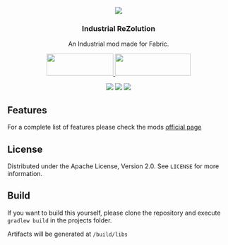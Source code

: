 <p align="center"><img src="https://i.imgur.com/1ZwHaAt.png"></p>
<h3 align="center">Industrial ReZolution</h3>
<p align="center">An Industrial mod made for Fabric.</p>
<p align="center">
  <a title="Fabric API" href="https://github.com/FabricMC/fabric">
    <img src="https://i.imgur.com/Ol1Tcf8.png" width="151" height="50" />
  </a>
  <a title="Fabric Language Kotlin" href="https://github.com/FabricMC/fabric-language-kotlin" target="_blank" rel="noopener noreferrer">
    <img src="https://i.imgur.com/c1DH9VL.png" width="171" height="50" />
  </a>
</p>
<p align="center">
  <a href="https://opensource.org/licenses/Apache-2.0"><img src="https://img.shields.io/badge/License-Apache%202.0-brightgreen.svg"></a>
    <a href="https://www.curseforge.com/minecraft/mc-mods/industrial-revolution"><img src="http://cf.way2muchnoise.eu/versions/391708_latest.svg"></a>
  <a href="https://www.curseforge.com/minecraft/mc-mods/industrial-revolution"><img src="http://cf.way2muchnoise.eu/391708.svg"></a>
</p>

## Features
For a complete list of features please check the mods [official page](https://www.curseforge.com/minecraft/mc-mods/industrial-revolution)

## License
Distributed under the Apache License, Version 2.0. See `LICENSE` for more information.

## Build
If you want to build this yourself, please clone the repository and execute `gradlew build` in the projects folder. 

Artifacts will be generated at `/build/libs`
